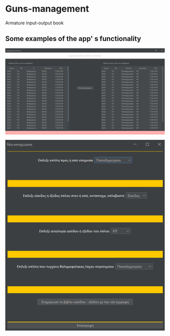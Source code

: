 # Guns-management

Armature input-output book

## Some examples of the app' s functionality

![main-window](https://github.com/Apostolos172/Guns-management/blob/master/screenshots/main_window.png?raw=true)


![entry-window](https://github.com/Apostolos172/Guns-management/blob/master/screenshots/entry_window.png?raw=true)
